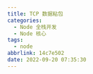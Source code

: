 ```yaml
---
title: TCP 数据粘包
categories:
  - Node 全栈开发
  - Node 核心
tags:
  - node
abbrlink: 14c7e502
date: 2022-09-20 07:35:30
---
```

